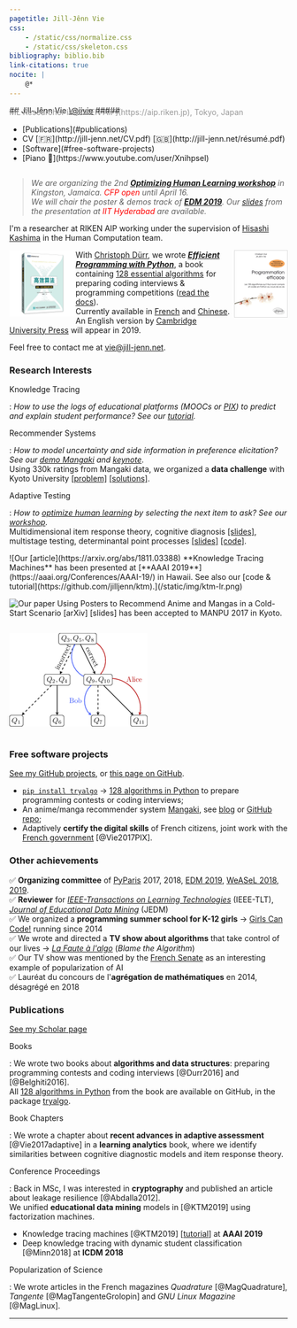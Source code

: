 ```yaml
---
pagetitle: Jill-Jênn Vie
css:
    - /static/css/normalize.css
    - /static/css/skeleton.css
bibliography: biblio.bib
link-citations: true
nocite: |
    @*
---
```

<div class="container">
<div style="display: flex; flex-flow: row wrap;">
<div>
## Jill-Jênn Vie <a class="twitter-follow-button" href="https://twitter.com/jjvie" data-show-count="false">\@jjvie</a>
##### <span style="color: #999; margin-top: -1em; display: block">ML Researcher in [RIKEN AIP](https://aip.riken.jp), Tokyo, Japan</span>
</div>
<nav><ul>
<li>[Publications](#publications)</li>
<li>CV [🇫🇷](http://jill-jenn.net/CV.pdf) [🇬🇧](http://jill-jenn.net/résumé.pdf)</li>
<li>[Software](#free-software-projects)</li>
<li>[Piano 🎹](https://www.youtube.com/user/Xnihpsel)</li>
</ul></nav>
</div>
<script async src="https://platform.twitter.com/widgets.js" charset="utf-8"></script>

> *We are organizing the 2nd [**Optimizing Human Learning workshop**](https://humanlearn.io) in Kingston, Jamaica. <span style="color: red">CFP open</span> until April 16.*  
> *We will chair the poster & demos track of [**EDM 2019**](http://educationaldatamining.org/edm2019/). Our [slides](http://jiji.cat/bigdata/iith-jjv.pdf) from the presentation at <span style="color: red">IIT Hyderabad</span> are available.*

I'm a researcher at RIKEN AIP working under the supervision of [Hisashi Kashima](http://www.geocities.co.jp/kashi_pong/index_e.html) in the Human Computation team.

[<img src="/static/img/tryalgo.png" style="border: 1px solid #ddd" height="120" align="right" />](http://tryalgo.org/book/)

[<img src="/static/img/tryalgo-cn.jpg" style="border: 0px solid #ddd" height="120" align="left" />](https://book.douban.com/subject/30210075/)

With [Christoph Dürr](http://www-desir.lip6.fr/~durrc/), we wrote [***Efficient Programming with Python***](http://tryalgo.org/book/), a book containing [128 essential algorithms](http://tryalgo.org/code/) for preparing coding interviews & programming competitions ([read the docs](/tryalgo/)).  
Currently available in [French](http://www.amazon.fr/gp/product/2340010055/ref=as_li_tl?ie=UTF8&camp=1642&creative=19458&creativeASIN=2340010055&linkCode=as2&tag=mangaki-21) and [Chinese](https://book.douban.com/subject/30210075/).  
An English version by [Cambridge University Press](https://www.cambridge.org) will appear in 2019.

Feel free to contact me at [vie@jill-jenn.net](mailto:vie@jill-jenn.net).


### Research Interests

Knowledge Tracing

:   *How to use the logs of educational platforms (MOOCs or [PIX](https://pix.fr)) to predict and explain student performance? See our [tutorial](https://github.com/jilljenn/ktm).*

Recommender Systems

:   *How to model uncertainty and side information in preference elicitation? See our [demo Mangaki](https://mangaki.fr) and [keynote](http://research.mangaki.fr/2018/07/15/ai-for-manga-and-anime/)*.  
Using 330k ratings from Mangaki data, we organized a **data challenge** with Kyoto University [[problem]](http://research.mangaki.fr/2017/07/18/mangaki-data-challenge-en/) [[solutions]](http://research.mangaki.fr/2017/10/08/mangaki-data-challenge-winners-en/).

Adaptive Testing

:   *How to [optimize human learning](https://humanlearn.io) by selecting the next item to ask? See our [workshop](https://humanlearn.io).*  
Multidimensional item response theory, cognitive diagnosis [[slides]](http://jill-jenn.net/_static/slides/genma-bsi.pdf), multistage testing, determinantal point processes [[slides]](http://jill-jenn.net/_static/slides/iacat2017.pdf) [[code]](https://github.com/jilljenn/qna).

<div style="display: flex; flex-flow: row wrap;">
![Our [article](https://arxiv.org/abs/1811.03388) **Knowledge Tracing Machines** has been presented at [**AAAI 2019**](https://aaai.org/Conferences/AAAI-19/) in Hawaii. See also our [code & tutorial](https://github.com/jilljenn/ktm).](/static/img/ktm-lr.png)

![Our [paper](https://arxiv.org/abs/1709.01584) **Using Posters to Recommend Anime and Mangas in a Cold-Start Scenario** [[arXiv]](https://arxiv.org/abs/1709.01584) [[slides]](http://jill-jenn.net/slides/manpu2017.pdf) has been accepted to [**MANPU 2017**](http://manpu2017.imlab.jp) in Kyoto.](/static/img/balse.png)

![Our [article](https://rdcu.be/G30H) **Automated Test Assembly for Handling Learner Cold-Start in Large-Scale Assessments** has been accepted in the journal [**IJAIED 2018**](https://rdcu.be/G30H).](/static/img/adaptive.png)
</div>


### Free software projects

[See my GitHub projects](https://github.com/jilljenn/), or [this page on GitHub](https://github.com/jilljenn/jilljenn.github.io/blob/master/index.md).

- [`pip install tryalgo`](https://github.com/jilljenn/tryalgo/) → [128 algorithms in Python](https://github.com/jilljenn/tryalgo) to prepare programming contests or coding interviews;
- An anime/manga recommender system [Mangaki](https://mangaki.fr/about/en), see [blog](http://research.mangaki.fr) or [GitHub repo](https://github.com/mangaki/mangaki);
- Adaptively **certify the digital skills** of French citizens, joint work with the [French government](https://en.wikipedia.org/wiki/Ministry_of_National_Education_(France)) [@Vie2017PIX].


### Other achievements

✅ **Organizing committee** of [PyParis](http://pyparis.org) 2017, 2018, [EDM 2019](http://educationaldatamining.org/edm2019/), [WeASeL 2018, 2019](https://humanlearn.io).  
✅ **Reviewer** for [*IEEE-Transactions on Learning Technologies*](https://ieeexplore.ieee.org/xpl/RecentIssue.jsp?punumber=4620076) (IEEE-TLT), [*Journal of Educational Data Mining*](https://jedm.educationaldatamining.org) (JEDM)  
✅ We organized a **programming summer school for K-12 girls** → [Girls Can Code!](https://gcc.prologin.org) running since 2014  
✅ We wrote and directed a **TV show about algorithms** that take control of our lives → [*La Faute à l'algo*](http://fautealgo.fr) (*Blame the Algorithm*)  
✅ Our TV show was mentioned by the [French Senate](http://www.senat.fr/rap/r16-464-1/r16-464-118.html#toc334) as an interesting example of popularization of AI  
✅ Lauréat du concours de l'**agrégation de mathématiques** en 2014, désagrégé en 2018


### Publications

[See my Scholar page](https://scholar.google.com/citations?hl=en&user=7oCGHIMAAAAJ)

Books

:   We wrote two books about **algorithms and data structures**: preparing programming contests and coding interviews [@Durr2016] and [@Belghiti2016].  
All [128 algorithms in Python](https://github.com/jilljenn/tryalgo/) from the book are available on GitHub, in the package [tryalgo](https://pypi.python.org/pypi/tryalgo/1.2.2).

Book Chapters

:   We wrote a chapter about **recent advances in adaptive assessment** [@Vie2017adaptive] in a **learning analytics** book, where we identify similarities between cognitive diagnostic models and item response theory.

Conference Proceedings

:   Back in MSc, I was interested in **cryptography** and published an article about leakage resilience [@Abdalla2012].  
We unified **educational data mining** models in [@KTM2019] using factorization machines.

- Knowledge tracing machines [@KTM2019] [[tutorial](https://github.com/jilljenn/ktm)] at **AAAI 2019**
- Deep knowledge tracing with dynamic student classification [@Minn2018] at **ICDM 2018**

Popularization of Science

:   We wrote articles in the French magazines *Quadrature* [@MagQuadrature], *Tangente* [@MagTangenteGrolopin] and *GNU Linux Magazine* [@MagLinux].

---
</div>